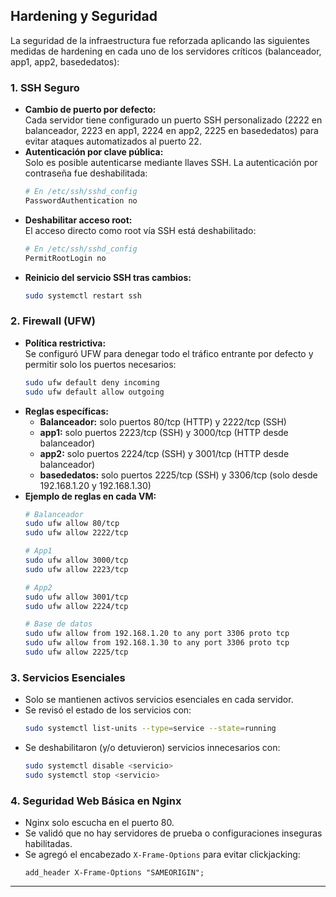 ## Hardening y Seguridad

La seguridad de la infraestructura fue reforzada aplicando las siguientes medidas de hardening en cada uno de los servidores críticos (balanceador, app1, app2, basededatos):

### 1. SSH Seguro

- **Cambio de puerto por defecto:**  
  Cada servidor tiene configurado un puerto SSH personalizado (2222 en balanceador, 2223 en app1, 2224 en app2, 2225 en basededatos) para evitar ataques automatizados al puerto 22.
- **Autenticación por clave pública:**  
  Solo es posible autenticarse mediante llaves SSH. La autenticación por contraseña fue deshabilitada:
  ```bash
  # En /etc/ssh/sshd_config
  PasswordAuthentication no
  ```
- **Deshabilitar acceso root:**  
  El acceso directo como root vía SSH está deshabilitado:
  ```bash
  # En /etc/ssh/sshd_config
  PermitRootLogin no
  ```
- **Reinicio del servicio SSH tras cambios:**
  ```bash
  sudo systemctl restart ssh
  ```

### 2. Firewall (UFW)

- **Política restrictiva:**  
  Se configuró UFW para denegar todo el tráfico entrante por defecto y permitir solo los puertos necesarios:
  ```bash
  sudo ufw default deny incoming
  sudo ufw default allow outgoing
  ```
- **Reglas específicas:**
  - **Balanceador:** solo puertos 80/tcp (HTTP) y 2222/tcp (SSH)
  - **app1:** solo puertos 2223/tcp (SSH) y 3000/tcp (HTTP desde balanceador)
  - **app2:** solo puertos 2224/tcp (SSH) y 3001/tcp (HTTP desde balanceador)
  - **basededatos:** solo puertos 2225/tcp (SSH) y 3306/tcp (solo desde 192.168.1.20 y 192.168.1.30)
- **Ejemplo de reglas en cada VM:**
  ```bash
  # Balanceador
  sudo ufw allow 80/tcp
  sudo ufw allow 2222/tcp

  # App1
  sudo ufw allow 3000/tcp
  sudo ufw allow 2223/tcp

  # App2
  sudo ufw allow 3001/tcp
  sudo ufw allow 2224/tcp

  # Base de datos
  sudo ufw allow from 192.168.1.20 to any port 3306 proto tcp
  sudo ufw allow from 192.168.1.30 to any port 3306 proto tcp
  sudo ufw allow 2225/tcp
  ```

### 3. Servicios Esenciales

- Solo se mantienen activos servicios esenciales en cada servidor.
- Se revisó el estado de los servicios con:
  ```bash
  sudo systemctl list-units --type=service --state=running
  ```
- Se deshabilitaron (y/o detuvieron) servicios innecesarios con:
  ```bash
  sudo systemctl disable <servicio>
  sudo systemctl stop <servicio>
  ```

### 4. Seguridad Web Básica en Nginx

- Nginx solo escucha en el puerto 80.
- Se validó que no hay servidores de prueba o configuraciones inseguras habilitadas.
- Se agregó el encabezado `X-Frame-Options` para evitar clickjacking:
  ```nginx
  add_header X-Frame-Options "SAMEORIGIN";
  ```

---
